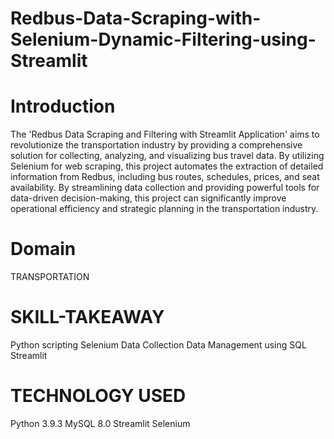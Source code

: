# Redbus-Data-Scraping-with-Selenium-Dynamic-Filtering-using-Streamlit

# Introduction
The 'Redbus Data Scraping and Filtering with Streamlit Application' aims to revolutionize the transportation industry by providing a comprehensive solution for collecting, analyzing, and visualizing bus travel data. By utilizing Selenium for web scraping, this project automates the extraction of detailed information from Redbus, including bus routes, schedules, prices, and seat availability. By streamlining data collection and providing powerful tools for data-driven decision-making, this project can significantly improve operational efficiency and strategic planning in the transportation industry.
# Domain
TRANSPORTATION
# SKILL-TAKEAWAY
Python scripting
Selenium
Data Collection
Data Management using SQL
Streamlit
# TECHNOLOGY USED
Python 3.9.3
MySQL 8.0
Streamlit
Selenium
